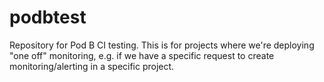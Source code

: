 # podbtest
Repository for Pod B CI testing. This is for projects where we're deploying "one off" monitoring, e.g. if we have a specific request to create monitoring/alerting in a specific project.
